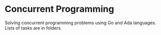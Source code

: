 # Concurrent Programming

Solving concurrent programming problems using Go and Ada languages. Lists of tasks are in folders. 